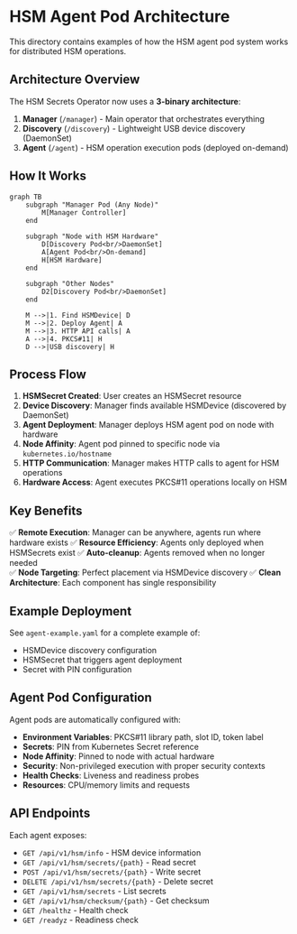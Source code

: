 # HSM Agent Pod Architecture

This directory contains examples of how the HSM agent pod system works for distributed HSM operations.

## Architecture Overview

The HSM Secrets Operator now uses a **3-binary architecture**:

1. **Manager** (`/manager`) - Main operator that orchestrates everything
2. **Discovery** (`/discovery`) - Lightweight USB device discovery (DaemonSet)  
3. **Agent** (`/agent`) - HSM operation execution pods (deployed on-demand)

## How It Works

```mermaid
graph TB
    subgraph "Manager Pod (Any Node)"
        M[Manager Controller]
    end
    
    subgraph "Node with HSM Hardware"
        D[Discovery Pod<br/>DaemonSet]
        A[Agent Pod<br/>On-demand]
        H[HSM Hardware]
    end
    
    subgraph "Other Nodes"
        D2[Discovery Pod<br/>DaemonSet]
    end
    
    M -->|1. Find HSMDevice| D
    M -->|2. Deploy Agent| A
    M -->|3. HTTP API calls| A
    A -->|4. PKCS#11| H
    D -->|USB discovery| H
```

## Process Flow

1. **HSMSecret Created**: User creates an HSMSecret resource
2. **Device Discovery**: Manager finds available HSMDevice (discovered by DaemonSet)
3. **Agent Deployment**: Manager deploys HSM agent pod on node with hardware
4. **Node Affinity**: Agent pod pinned to specific node via `kubernetes.io/hostname`
5. **HTTP Communication**: Manager makes HTTP calls to agent for HSM operations
6. **Hardware Access**: Agent executes PKCS#11 operations locally on HSM

## Key Benefits

✅ **Remote Execution**: Manager can be anywhere, agents run where hardware exists
✅ **Resource Efficiency**: Agents only deployed when HSMSecrets exist
✅ **Auto-cleanup**: Agents removed when no longer needed  
✅ **Node Targeting**: Perfect placement via HSMDevice discovery
✅ **Clean Architecture**: Each component has single responsibility

## Example Deployment

See `agent-example.yaml` for a complete example of:
- HSMDevice discovery configuration  
- HSMSecret that triggers agent deployment
- Secret with PIN configuration

## Agent Pod Configuration

Agent pods are automatically configured with:
- **Environment Variables**: PKCS#11 library path, slot ID, token label
- **Secrets**: PIN from Kubernetes Secret reference  
- **Node Affinity**: Pinned to node with actual hardware
- **Security**: Non-privileged execution with proper security contexts
- **Health Checks**: Liveness and readiness probes
- **Resources**: CPU/memory limits and requests

## API Endpoints

Each agent exposes:
- `GET /api/v1/hsm/info` - HSM device information
- `GET /api/v1/hsm/secrets/{path}` - Read secret
- `POST /api/v1/hsm/secrets/{path}` - Write secret  
- `DELETE /api/v1/hsm/secrets/{path}` - Delete secret
- `GET /api/v1/hsm/secrets` - List secrets
- `GET /api/v1/hsm/checksum/{path}` - Get checksum
- `GET /healthz` - Health check
- `GET /readyz` - Readiness check